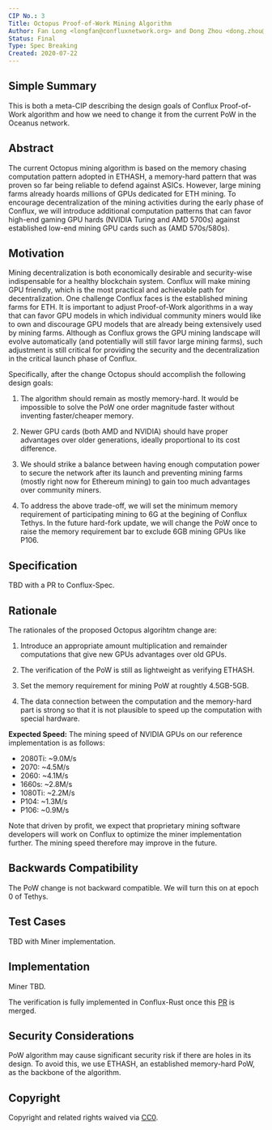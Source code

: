 ```yaml
---
CIP No.: 3
Title: Octopus Proof-of-Work Mining Algorithm
Author: Fan Long <longfan@confluxnetwork.org> and Dong Zhou <dong.zhou@confluxnetwork.org>
Status: Final
Type: Spec Breaking
Created: 2020-07-22
---
```


<!--You can leave these HTML comments in your merged CIP and delete the visible duplicate text guides, they will not appear and may be helpful to refer to if you edit it again. This is the suggested template for new CIPs. Note that a CIP number will be assigned by an editor. When opening a pull request to submit your CIP, please use an abbreviated title in the filename, `CIP-draft_title_abbrev.md`. The title should be 44 characters or less.-->

## Simple Summary
<!--"If you can't explain it simply, you don't understand it well enough." Provide a simplified and layman-accessible explanation of the CIP.-->
This is both a meta-CIP describing the design goals of Conflux Proof-of-Work algorithm and how we need to change it from the current PoW in the Oceanus network.

## Abstract
<!--A short (~200 word) description of the technical issue being addressed.-->
The current Octopus mining algorithm is based on the memory chasing computation pattern adopted in ETHASH, a memory-hard pattern that was proven so far being reliable to defend against ASICs. However, large mining farms already hoards millions of GPUs dedicated for ETH mining. To encourage decentralization of the mining activities during the early phase of Conflux, we will introduce additional computation patterns that can favor high-end gaming GPU hards (NVIDIA Turing and AMD 5700s) against established low-end mining GPU cards such as (AMD 570s/580s).

## Motivation
<!--The motivation is critical for CIPs that want to change the Conflux protocol. It should clearly explain why the existing protocol specification is inadequate to address the problem that the CIP solves. CIP submissions without sufficient motivation may be rejected outright.-->
Mining decentralization is both economically desirable and security-wise
indispensable for a healthy blockchain system. Conflux will make mining GPU
friendly, which is the most practical and achievable path for decentralization.
One challenge Conflux faces is the established mining farms for ETH. It is
important to adjust Proof-of-Work algorithms in a way that can favor GPU models
in which individual community miners would like to own and discourage GPU
models that are already being extensively used by mining farms. Although as
Conflux grows the GPU mining landscape will evolve automatically (and
potentially will still favor large mining farms), such adjustment is still
critical for providing the security and the decentralization in the critical
launch phase of Conflux.

Specifically, after the change Octopus should accomplish the following design
goals:

1. The algorithm should remain as mostly memory-hard. It would be impossible to
solve the PoW one order magnitude faster without inventing faster/cheaper
memory.

2. Newer GPU cards (both AMD and NVIDIA) should have proper advantages over
older generations, ideally proportional to its cost difference.

3. We should strike a balance between having enough computation power to secure
the network after its launch and preventing mining farms (mostly right now for 
Ethereum mining) to gain too much advantages over community miners. 

4. To address the above trade-off, we will set the minimum memory requirement of 
participating mining to 6G at the begining of Conflux Tethys. In the future hard-fork
update, we will change the PoW once to raise the memory requirement bar to exclude 
6GB mining GPUs like P106.

## Specification
<!--The technical specification should describe the syntax and semantics of any new feature. The specification should be detailed enough to allow competing, interoperable implementations for any of the current Conflux platforms ([conflux-rust](https://github.com/Conflux-Chain/conflux-rust)).-->
TBD with a PR to Conflux-Spec.

## Rationale
<!--The rationale fleshes out the specification by describing what motivated the design and why particular design decisions were made. It should describe alternate designs that were considered and related work, e.g. how the feature is supported in other languages. The rationale may also provide evidence of consensus within the community, and should discuss important objections or concerns raised during discussion.-->
The rationales of the proposed Octopus algorihtm change are:

1. Introduce an appropriate amount multiplication and remainder computations that give new GPUs advantages over old GPUs.

2. The verification of the PoW is still as lightweight as verifying ETHASH.

3. Set the memory requirement for mining PoW at roughtly 4.5GB-5GB. 

4. The data connection between the computation and the memory-hard part is strong so that it is not plausible to speed up the computation with special hardware.

**Expected Speed:** The mining speed of NVIDIA GPUs on our reference implementation is as follows:

- 2080Ti: ~9.0M/s
- 2070: ~4.5M/s
- 2060: ~4.1M/s
- 1660s: ~2.8M/s
- 1080Ti: ~2.2M/s
- P104: ~1.3M/s
- P106: ~0.9M/s

Note that driven by profit, we expect that proprietary mining software developers will work on Conflux to optimize the miner implementation further. The mining speed therefore may improve in the future. 

## Backwards Compatibility
<!--All CIPs that introduce backwards incompatibilities must include a section describing these incompatibilities and their severity. The CIP must explain how the author proposes to deal with these incompatibilities. CIP submissions without a sufficient backwards compatibility treatise may be rejected outright.-->
The PoW change is not backward compatible. We will turn this on at epoch 0 of Tethys. 

## Test Cases
<!--Test cases for an implementation are mandatory for CIPs that are affecting consensus changes. Other CIPs can choose to include links to test cases if applicable.-->
TBD with Miner implementation.

## Implementation
<!--The implementations must be completed before any CIP is given status "Final", but it need not be completed before the CIP is accepted. While there is merit to the approach of reaching consensus on the specification and rationale before writing code, the principle of "rough consensus and running code" is still useful when it comes to resolving many discussions of API details.-->

Miner TBD.

The verification is fully implemented in Conflux-Rust once this [PR](https://github.com/Conflux-Chain/conflux-rust/pull/1878) is merged.

## Security Considerations
<!--All CIPs must contain a section that discusses the security implications/considerations relevant to the proposed change. Include information that might be important for security discussions, surfaces risks and can be used throughout the life cycle of the proposal. E.g. include security-relevant design decisions, concerns, important discussions, implementation-specific guidance and pitfalls, an outline of threats and risks and how they are being addressed. CIP submissions missing the "Security Considerations" section will be rejected. a CIP cannot proceed to status "Final" without a Security Considerations discussion deemed sufficient by the reviewers.-->
PoW algorithm may cause significant security risk if there are holes in its design. To avoid this, we use ETHASH, an established memory-hard PoW, as the backbone of the algorithm.

## Copyright
Copyright and related rights waived via [CC0](https://creativecommons.org/publicdomain/zero/1.0/).
